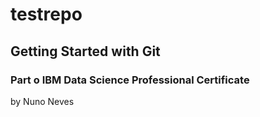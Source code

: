 # testrepo
## Getting Started with Git 

### Part o IBM Data Science Professional Certificate
by Nuno Neves
